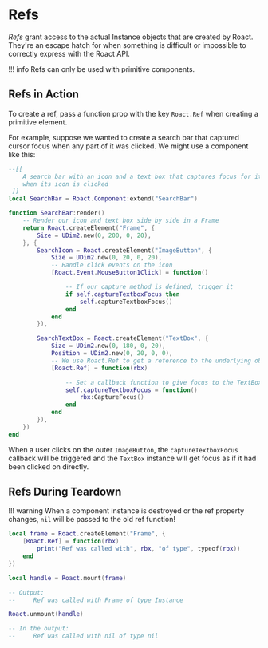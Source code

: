 # Refs
*Refs* grant access to the actual Instance objects that are created by Roact. They're an escape hatch for when something is difficult or impossible to correctly express with the Roact API.

!!! info
	Refs can only be used with primitive components.

## Refs in Action
To create a ref, pass a function prop with the key `Roact.Ref` when creating a primitive element.

For example, suppose we wanted to create a search bar that captured cursor focus when any part of it was clicked. We might use a component like this:

```lua
--[[
	A search bar with an icon and a text box that captures focus for its TextBox
	when its icon is clicked
 ]]
local SearchBar = Roact.Component:extend("SearchBar")

function SearchBar:render()
	-- Render our icon and text box side by side in a Frame
	return Roact.createElement("Frame", {
		Size = UDim2.new(0, 200, 0, 20),
	}, {
		SearchIcon = Roact.createElement("ImageButton", {
			Size = UDim2.new(0, 20, 0, 20),
			-- Handle click events on the icon
			[Roact.Event.MouseButton1Click] = function()

				-- If our capture method is defined, trigger it
				if self.captureTextboxFocus then
					self.captureTextboxFocus()
				end
			end
		}),

		SearchTextBox = Roact.createElement("TextBox", {
			Size = UDim2.new(0, 180, 0, 20),
			Position = UDim2.new(0, 20, 0, 0),
			-- We use Roact.Ref to get a reference to the underlying object
			[Roact.Ref] = function(rbx)

				-- Set a callback function to give focus to the TextBox
				self.captureTextboxFocus = function()
					rbx:CaptureFocus()
				end
			end
		}),
	})
end
```
When a user clicks on the outer `ImageButton`, the `captureTextboxFocus` callback will be triggered and the `TextBox` instance will get focus as if it had been clicked on directly.

## Refs During Teardown
!!! warning
	When a component instance is destroyed or the ref property changes, `nil` will be passed to the old ref function!

```lua
local frame = Roact.createElement("Frame", {
	[Roact.Ref] = function(rbx)
		print("Ref was called with", rbx, "of type", typeof(rbx))
	end
})

local handle = Roact.mount(frame)

-- Output:
--     Ref was called with Frame of type Instance

Roact.unmount(handle)

-- In the output:
--     Ref was called with nil of type nil
```
